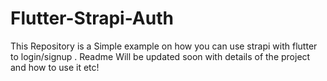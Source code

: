 # Flutter-Strapi-Auth
 This Repository is a Simple example on how you can use strapi with flutter to login/signup .
Readme Will be updated soon with details of the project and how to use it etc!
